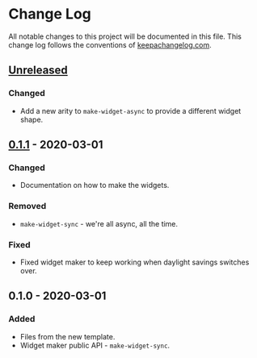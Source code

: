 # Change Log
All notable changes to this project will be documented in this file. This change log follows the conventions of [keepachangelog.com](http://keepachangelog.com/).

## [Unreleased]
### Changed
- Add a new arity to `make-widget-async` to provide a different widget shape.

## [0.1.1] - 2020-03-01
### Changed
- Documentation on how to make the widgets.

### Removed
- `make-widget-sync` - we're all async, all the time.

### Fixed
- Fixed widget maker to keep working when daylight savings switches over.

## 0.1.0 - 2020-03-01
### Added
- Files from the new template.
- Widget maker public API - `make-widget-sync`.

[Unreleased]: https://github.com/your-name/perf-test-clj-clore-async/compare/0.1.1...HEAD
[0.1.1]: https://github.com/your-name/perf-test-clj-clore-async/compare/0.1.0...0.1.1
